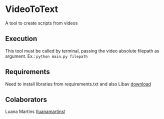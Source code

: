 # VideoToText
A tool to create scripts from videos

## Execution
This tool must be called by terminal, passing the video absolute filepath as argument.
Ex.: `python main.py filepath`

## Requirements
Need to install libraries from requirements.txt and also  Libav [download](https://libav.org/download/)

## Colaborators
Luana Martins ([luanamartins](https://github.com/luanamartins))